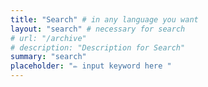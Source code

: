 ```yaml
---
title: "Search" # in any language you want
layout: "search" # necessary for search
# url: "/archive"
# description: "Description for Search"
summary: "search"
placeholder: "✏️ input keyword here "
---
```

